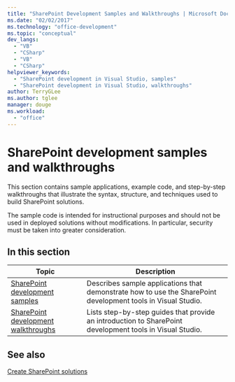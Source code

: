 ```yaml
---
title: "SharePoint Development Samples and Walkthroughs | Microsoft Docs"
ms.date: "02/02/2017"
ms.technology: "office-development"
ms.topic: "conceptual"
dev_langs: 
  - "VB"
  - "CSharp"
  - "VB"
  - "CSharp"
helpviewer_keywords: 
  - "SharePoint development in Visual Studio, samples"
  - "SharePoint development in Visual Studio, walkthroughs"
author: TerryGLee
ms.author: tglee
manager: douge
ms.workload: 
  - "office"
---
```

# SharePoint development samples and walkthroughs
  This section contains sample applications, example code, and step-by-step walkthroughs that illustrate the syntax, structure, and techniques used to build SharePoint solutions.  
  
 The sample code is intended for instructional purposes and should not be used in deployed solutions without modifications. In particular, security must be taken into greater consideration.  
  
## In this section
  
|Topic|Description|  
|-----------|-----------------|  
|[SharePoint development samples](../sharepoint/sharepoint-development-samples.md)|Describes sample applications that demonstrate how to use the SharePoint development tools in Visual Studio.|  
|[SharePoint development walkthroughs](../sharepoint/sharepoint-development-walkthroughs.md)|Lists step-by-step guides that provide an introduction to SharePoint development tools in Visual Studio.|  
  
## See also
 [Create SharePoint solutions](../sharepoint/create-sharepoint-solutions.md)  
